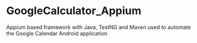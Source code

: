 # GoogleCalculator_Appium
 Appium based framework with Java, TestNG and Maven used to automate the Google Calendar Android application
